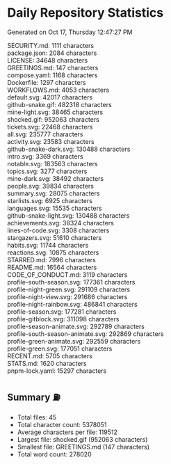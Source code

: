# Daily Repository Statistics 
Generated on Oct 17, Thursday 12:47:27 PM  

SECURITY.md: 1111 characters  
package.json: 2084 characters  
LICENSE: 34648 characters  
GREETINGS.md: 147 characters  
compose.yaml: 1168 characters  
Dockerfile: 1297 characters  
WORKFLOWS.md: 4053 characters  
default.svg: 42017 characters  
github-snake.gif: 482318 characters  
mine-light.svg: 38465 characters  
shocked.gif: 952063 characters  
tickets.svg: 22468 characters  
all.svg: 235777 characters  
activity.svg: 23583 characters  
github-snake-dark.svg: 130488 characters  
intro.svg: 3369 characters  
notable.svg: 183563 characters  
topics.svg: 3277 characters  
mine-dark.svg: 38492 characters  
people.svg: 39834 characters  
summary.svg: 28075 characters  
starlists.svg: 6925 characters  
languages.svg: 15535 characters  
github-snake-light.svg: 130488 characters  
achievements.svg: 38324 characters  
lines-of-code.svg: 3308 characters  
stargazers.svg: 51610 characters  
habits.svg: 11744 characters  
reactions.svg: 10875 characters  
STARRED.md: 7996 characters  
README.md: 16564 characters  
CODE_OF_CONDUCT.md: 3119 characters  
profile-south-season.svg: 177361 characters  
profile-night-green.svg: 291109 characters  
profile-night-view.svg: 291686 characters  
profile-night-rainbow.svg: 486841 characters  
profile-season.svg: 177281 characters  
profile-gitblock.svg: 311098 characters  
profile-season-animate.svg: 292789 characters  
profile-south-season-animate.svg: 292869 characters  
profile-green-animate.svg: 292559 characters  
profile-green.svg: 177051 characters  
RECENT.md: 5705 characters  
STATS.md: 1620 characters  
pnpm-lock.yaml: 15297 characters  

## Summary ⛽  
- Total files: 45  
- Total character count: 5378051  
- Average characters per file: 119512  
- Largest file: shocked.gif (952063 characters)  
- Smallest file: GREETINGS.md (147 characters)  
- Total word count: 278020  
